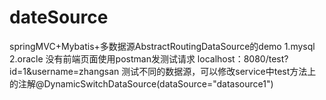 # dateSource

springMVC+Mybatis+多数据源AbstractRoutingDataSource的demo
    1.mysql
    2.oracle
没有前端页面使用postman发测试请求
localhost：8080/test?id=1&username=zhangsan
测试不同的数据源，可以修改service中test方法上的注解@DynamicSwitchDataSource(dataSource="datasource1")
